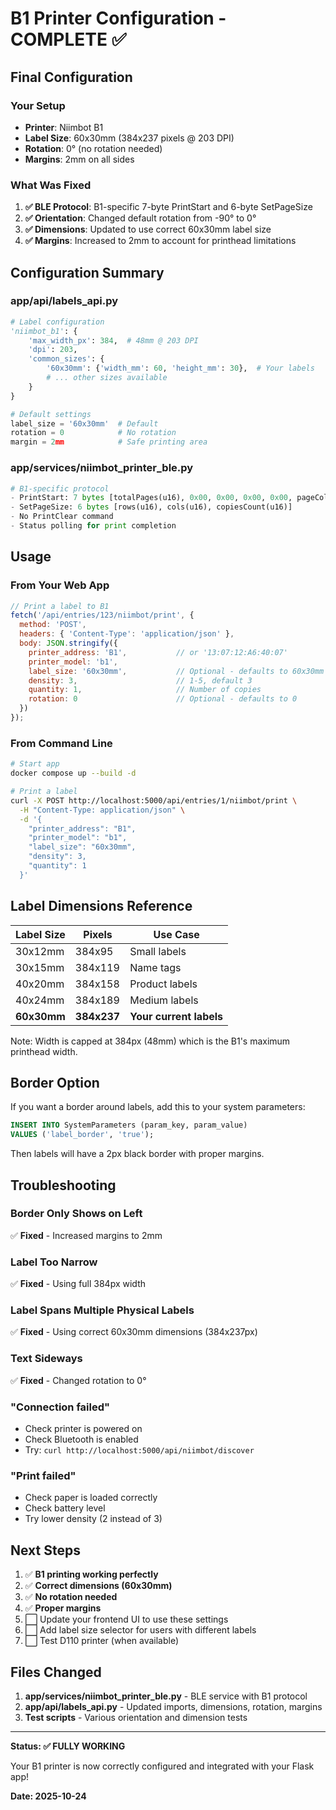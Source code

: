 # B1 Printer Configuration - COMPLETE ✅

## Final Configuration

### Your Setup
- **Printer**: Niimbot B1
- **Label Size**: 60x30mm (384x237 pixels @ 203 DPI)
- **Rotation**: 0° (no rotation needed)
- **Margins**: 2mm on all sides

### What Was Fixed

1. **✅ BLE Protocol**: B1-specific 7-byte PrintStart and 6-byte SetPageSize
2. **✅ Orientation**: Changed default rotation from -90° to 0°
3. **✅ Dimensions**: Updated to use correct 60x30mm label size
4. **✅ Margins**: Increased to 2mm to account for printhead limitations

## Configuration Summary

### app/api/labels_api.py

```python
# Label configuration
'niimbot_b1': {
    'max_width_px': 384,  # 48mm @ 203 DPI
    'dpi': 203,
    'common_sizes': {
        '60x30mm': {'width_mm': 60, 'height_mm': 30},  # Your labels
        # ... other sizes available
    }
}

# Default settings
label_size = '60x30mm'  # Default
rotation = 0            # No rotation
margin = 2mm            # Safe printing area
```

### app/services/niimbot_printer_ble.py

```python
# B1-specific protocol
- PrintStart: 7 bytes [totalPages(u16), 0x00, 0x00, 0x00, 0x00, pageColor(u8)]
- SetPageSize: 6 bytes [rows(u16), cols(u16), copiesCount(u16)]
- No PrintClear command
- Status polling for print completion
```

## Usage

### From Your Web App

```javascript
// Print a label to B1
fetch('/api/entries/123/niimbot/print', {
  method: 'POST',
  headers: { 'Content-Type': 'application/json' },
  body: JSON.stringify({
    printer_address: 'B1',           // or '13:07:12:A6:40:07'
    printer_model: 'b1',
    label_size: '60x30mm',           // Optional - defaults to 60x30mm
    density: 3,                      // 1-5, default 3
    quantity: 1,                     // Number of copies
    rotation: 0                      // Optional - defaults to 0
  })
});
```

### From Command Line

```bash
# Start app
docker compose up --build -d

# Print a label
curl -X POST http://localhost:5000/api/entries/1/niimbot/print \
  -H "Content-Type: application/json" \
  -d '{
    "printer_address": "B1",
    "printer_model": "b1",
    "label_size": "60x30mm",
    "density": 3,
    "quantity": 1
  }'
```

## Label Dimensions Reference

| Label Size | Pixels | Use Case |
|------------|--------|----------|
| 30x12mm | 384x95 | Small labels |
| 30x15mm | 384x119 | Name tags |
| 40x20mm | 384x158 | Product labels |
| 40x24mm | 384x189 | Medium labels |
| **60x30mm** | **384x237** | **Your current labels** |

Note: Width is capped at 384px (48mm) which is the B1's maximum printhead width.

## Border Option

If you want a border around labels, add this to your system parameters:

```sql
INSERT INTO SystemParameters (param_key, param_value) 
VALUES ('label_border', 'true');
```

Then labels will have a 2px black border with proper margins.

## Troubleshooting

### Border Only Shows on Left
✅ **Fixed** - Increased margins to 2mm

### Label Too Narrow
✅ **Fixed** - Using full 384px width

### Label Spans Multiple Physical Labels
✅ **Fixed** - Using correct 60x30mm dimensions (384x237px)

### Text Sideways
✅ **Fixed** - Changed rotation to 0°

### "Connection failed"
- Check printer is powered on
- Check Bluetooth is enabled
- Try: `curl http://localhost:5000/api/niimbot/discover`

### "Print failed"
- Check paper is loaded correctly
- Check battery level
- Try lower density (2 instead of 3)

## Next Steps

1. ✅ **B1 printing working perfectly**
2. ✅ **Correct dimensions (60x30mm)**
3. ✅ **No rotation needed**
4. ✅ **Proper margins**
5. ⬜ Update your frontend UI to use these settings
6. ⬜ Add label size selector for users with different labels
7. ⬜ Test D110 printer (when available)

## Files Changed

1. **app/services/niimbot_printer_ble.py** - BLE service with B1 protocol
2. **app/api/labels_api.py** - Updated imports, dimensions, rotation, margins
3. **Test scripts** - Various orientation and dimension tests

---

**Status: ✅ FULLY WORKING**

Your B1 printer is now correctly configured and integrated with your Flask app!

**Date: 2025-10-24**
